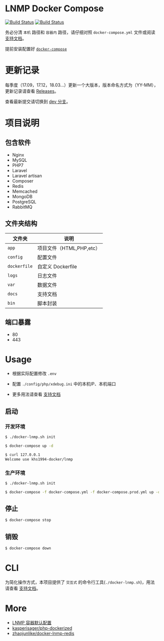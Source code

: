 # LNMP Docker Compose

[![Build Status](https://travis-ci.org/khs1994-docker/lnmp.svg?branch=master)](https://travis-ci.org/khs1994-docker/lnmp)
[![Build Status](https://travis-ci.org/khs1994-docker/lnmp.svg?branch=dev)](https://travis-ci.org/khs1994-docker/lnmp)

务必分清 `本机` 路径和 `容器内` 路径，请仔细对照 `docker-compose.yml` 文件或阅读 [支持文档](docs/path.md)。

提前安装配置好 [`docker-compose`](https://www.khs1994.com/docker/compose.html)

# 更新记录

每季度（17.09，17.12，18.03...）更新一个大版本，版本命名方式为（YY-MM），更新记录请查看 [Releases](https://github.com/khs1994-docker/lnmp/releases)。


查看最新提交请切换到 [dev 分支](https://github.com/khs1994-docker/lnmp/tree/dev)。

# 项目说明

## 包含软件

* Nginx
* MySQL
* PHP7
* Laravel
* Laravel artisan
* Composer
* Redis
* Memcached
* MongoDB
* PostgreSQL
* RabbitMQ

## 文件夹结构

|文件夹|说明|
|--|--|
|`app`         |项目文件（HTML,PHP,etc）|
|`config`      |配置文件|               
|`dockerfile`  |自定义 Dockerfile|
|`logs`        |日志文件|
|`var`         |数据文件|
|`docs`        |支持文档|
|`bin`         |脚本封装|

## 端口暴露

* 80
* 443

# Usage

* 根据实际配置修改 `.env`

* 配置 `./config/php/xdebug.ini` 中的本机IP、本机端口

* 更多用法请查看 [支持文档](https://github.com/khs1994-docker/lnmp/tree/dev/docs)

## 启动

### 开发环境

```bash
$ ./docker-lnmp.sh init

$ docker-compose up -d

$ curl 127.0.0.1
Welcome use khs1994-docker/lnmp
```

### 生产环境

```bash
$ ./docker-lnmp.sh init

$ docker-compose -f docker-compose.yml -f docker-compose.prod.yml up -d
```

## 停止

```bash
$ docker-compose stop
```

## 销毁

```bash
$ docker-compose down
```

# CLI

为简化操作方式，本项目提供了 `交互式` 的命令行工具(`./docker-lnmp.sh`)，用法请查看 [支持文档](https://github.com/khs1994-docker/lnmp/tree/dev/docs)。

# More

* [LNMP 容器默认配置](https://github.com/khs1994-docker/lnmp-default-config)
* [kasperisager/php-dockerized](https://github.com/kasperisager/php-dockerized)
* [zhaojunlike/docker-lnmp-redis](https://github.com/zhaojunlike/docker-lnmp-redis)
